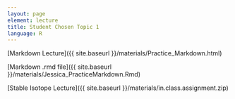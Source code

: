 ```yaml
---
layout: page
element: lecture
title: Student Chosen Topic 1
language: R
---
```


[Markdown Lecture]({{ site.baseurl }}/materials/Practice_Markdown.html)

[Markdown .rmd file]({{ site.baseurl }}/materials/Jessica_PracticeMarkdown.Rmd)

[Stable Isotope Lecture]({{ site.baseurl }}/materials/in.class.assignment.zip)
